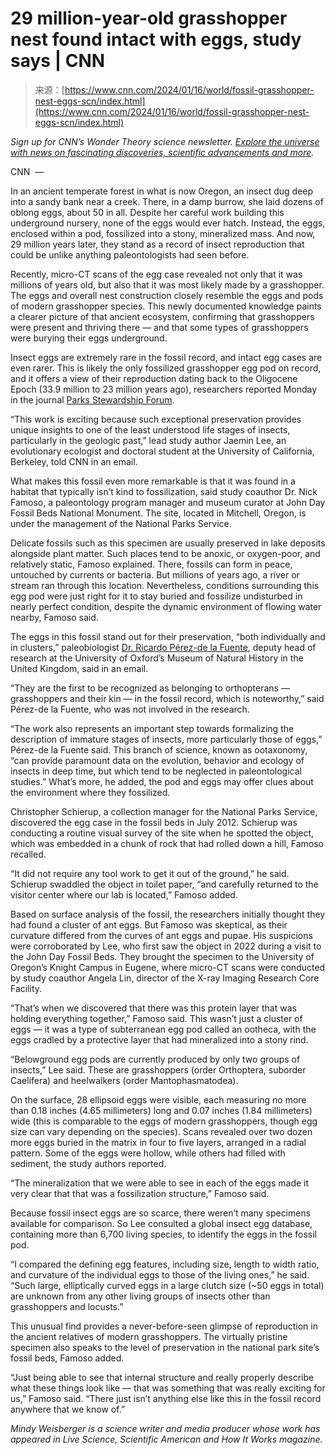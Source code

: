 <!--yml
category: 未分类
date: 2024-05-27 14:58:58
-->

# 29 million-year-old grasshopper nest found intact with eggs, study says | CNN

> 来源：[https://www.cnn.com/2024/01/16/world/fossil-grasshopper-nest-eggs-scn/index.html](https://www.cnn.com/2024/01/16/world/fossil-grasshopper-nest-eggs-scn/index.html)

*Sign up for CNN’s Wonder Theory science newsletter. *[*Explore the universe with news on fascinating discoveries, scientific advancements and more*](https://www.cnn.com/newsletters/wonder-theory?source=nl-acq_article)*.*

CNN  — 

In an ancient temperate forest in what is now Oregon, an insect dug deep into a sandy bank near a creek. There, in a damp burrow, she laid dozens of oblong eggs, about 50 in all. Despite her careful work building this underground nursery, none of the eggs would ever hatch. Instead, the eggs, enclosed within a pod, fossilized into a stony, mineralized mass. And now, 29 million years later, they stand as a record of insect reproduction that could be unlike anything paleontologists had seen before.

Recently, micro-CT scans of the egg case revealed not only that it was millions of years old, but also that it was most likely made by a grasshopper. The eggs and overall nest construction closely resemble the eggs and pods of modern grasshopper species. This newly documented knowledge paints a clearer picture of that ancient ecosystem, confirming that grasshoppers were present and thriving there — and that some types of grasshoppers were burying their eggs underground.

Insect eggs are extremely rare in the fossil record, and intact egg cases are even rarer. This is likely the only fossilized grasshopper egg pod on record, and it offers a view of their reproduction dating back to the Oligocene Epoch (33.9 million to 23 million years ago), researchers reported Monday in the journal [Parks Stewardship Forum](https://escholarship.org/uc/item/92p9g46q).

“This work is exciting because such exceptional preservation provides unique insights to one of the least understood life stages of insects, particularly in the geologic past,” lead study author Jaemin Lee, an evolutionary ecologist and doctoral student at the University of California, Berkeley, told CNN in an email.

What makes this fossil even more remarkable is that it was found in a habitat that typically isn’t kind to fossilization, said study coauthor Dr. Nick Famoso, a paleontology program manager and museum curator at John Day Fossil Beds National Monument. The site, located in Mitchell, Oregon, is under the management of the National Parks Service.

Delicate fossils such as this specimen are usually preserved in lake deposits alongside plant matter. Such places tend to be anoxic, or oxygen-poor, and relatively static, Famoso explained. There, fossils can form in peace, untouched by currents or bacteria. But millions of years ago, a river or stream ran through this location. Nevertheless, conditions surrounding this egg pod were just right for it to stay buried and fossilize undisturbed in nearly perfect condition, despite the dynamic environment of flowing water nearby, Famoso said.

The eggs in this fossil stand out for their preservation, “both individually and in clusters,” paleobiologist [Dr. Ricardo Pérez-de la Fuente](https://oumnh.ox.ac.uk/people/ricardo-perez-de-la-fuente), deputy head of research at the University of Oxford’s Museum of Natural History in the United Kingdom, said in an email.

“They are the first to be recognized as belonging to orthopterans — grasshoppers and their kin — in the fossil record, which is noteworthy,” said Pérez-de la Fuente, who was not involved in the research.

“The work also represents an important step towards formalizing the description of immature stages of insects, more particularly those of eggs,” Pérez-de la Fuente said. This branch of science, known as ootaxonomy, “can provide paramount data on the evolution, behavior and ecology of insects in deep time, but which tend to be neglected in paleontological studies.” What’s more, he added, the pod and eggs may offer clues about the environment where they fossilized.

Christopher Schierup, a collection manager for the National Parks Service, discovered the egg case in the fossil beds in July 2012\. Schierup was conducting a routine visual survey of the site when he spotted the object, which was embedded in a chunk of rock that had rolled down a hill, Famoso recalled.

“It did not require any tool work to get it out of the ground,” he said. Schierup swaddled the object in toilet paper, “and carefully returned to the visitor center where our lab is located,” Famoso added.

Based on surface analysis of the fossil, the researchers initially thought they had found a cluster of ant eggs. But Famoso was skeptical, as their curvature differed from the curves of ant eggs and pupae. His suspicions were corroborated by Lee, who first saw the object in 2022 during a visit to the John Day Fossil Beds. They brought the specimen to the University of Oregon’s Knight Campus in Eugene, where micro-CT scans were conducted by study coauthor Angela Lin, director of the X-ray Imaging Research Core Facility.

“That’s when we discovered that there was this protein layer that was holding everything together,” Famoso said. This wasn’t just a cluster of eggs — it was a type of subterranean egg pod called an ootheca, with the eggs cradled by a protective layer that had mineralized into a stony rind.

“Belowground egg pods are currently produced by only two groups of insects,” Lee said. These are grasshoppers (order Orthoptera, suborder Caelifera) and heelwalkers (order Mantophasmatodea).

On the surface, 28 ellipsoid eggs were visible, each measuring no more than 0.18 inches (4.65 millimeters) long and 0.07 inches (1.84 millimeters) wide (this is comparable to the eggs of modern grasshoppers, though egg size can vary depending on the species). Scans revealed over two dozen more eggs buried in the matrix in four to five layers, arranged in a radial pattern. Some of the eggs were hollow, while others had filled with sediment, the study authors reported.

“The mineralization that we were able to see in each of the eggs made it very clear that that was a fossilization structure,” Famoso said.

Because fossil insect eggs are so scarce, there weren’t many specimens available for comparison. So Lee consulted a global insect egg database, containing more than 6,700 living species, to identify the eggs in the fossil pod.

“I compared the defining egg features, including size, length to width ratio, and curvature of the individual eggs to those of the living ones,” he said. “Such large, elliptically curved eggs in a large clutch size (~50 eggs in total) are unknown from any other living groups of insects other than grasshoppers and locusts.”

This unusual find provides a never-before-seen glimpse of reproduction in the ancient relatives of modern grasshoppers. The virtually pristine specimen also speaks to the level of preservation in the national park site’s fossil beds, Famoso added.

“Just being able to see that internal structure and really properly describe what these things look like — that was something that was really exciting for us,” Famoso said. “There just isn’t anything else like this in the fossil record anywhere that we know of.”

*Mindy Weisberger is a science writer and media producer whose work has appeared in Live Science, Scientific American and How It Works magazine.*